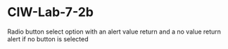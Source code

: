 # CIW-Lab-7-2b
Radio button select option with an alert value return and a no value return alert if no button is selected
